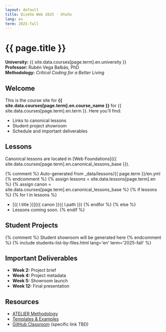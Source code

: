 ```yaml
---
layout: default
title: Diseño Web 2025 · Otoño
lang: es
term: 2025-fall
---
```


# {{ page.title }}

**University:** {{ site.data.courses[page.term].en.university }}  
**Professor:** Rubén Vega Balbás, PhD  
**Methodology:** _Critical Coding for a Better Living_

## Welcome

This is the course site for **{{ site.data.courses[page.term].en.course_name }}** for {{ site.data.courses[page.term].en.term }}. Here you'll find:

- Links to canonical lessons
- Student project showroom
- Schedule and important deliverables

## Lessons

Canonical lessons are located in [Web Foundations]({{ site.data.courses[page.term].en.canonical_lessons_base }}).

{% comment %} Auto-generated from \_data/lessons/{{ page.term }}/en.yml {% endcomment %}
{% assign lessons = site.data.lessons[page.term].en %}
{% assign canon = site.data.courses[page.term].en.canonical_lessons_base %}
{% if lessons %}
{% for l in lessons %}

- [{{ l.title }}]({{ canon }}{{ l.path }})
  {% endfor %}
  {% else %}
- Lessons coming soon.
  {% endif %}

## Student Projects

{% comment %} Student showroom will be generated here {% endcomment %}
{% include students-list-by-files.html lang='en' term='2025-fall' %}

## Important Deliverables

- **Week 2:** Project brief
- **Week 4:** Project metadata
- **Week 5:** Showroom launch
- **Week 12:** Final presentation

## Resources

- [ATELIER Methodology](https://ruvebal.github.io/web-atelier-udit/methodology/en/)
- [Templates & Examples](https://github.com/ruvebal/web-atelier-udit)
- [GitHub Classroom](https://classroom.github.com/) (specific link TBD)
